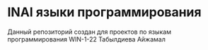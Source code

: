 # INAI языки программирования
Данный репозиторий создан для проектов по языкам программирования
WIN-1-22 Табылдиева Айжамал